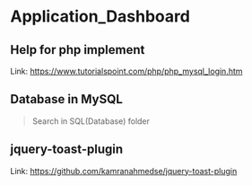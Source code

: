 # Application_Dashboard

## Help for php implement

Link: https://www.tutorialspoint.com/php/php_mysql_login.htm

## Database in MySQL

>Search in SQL(Database) folder

## jquery-toast-plugin

Link: https://github.com/kamranahmedse/jquery-toast-plugin
